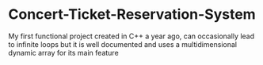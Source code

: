 # Concert-Ticket-Reservation-System
My first functional project created in C++ a year ago, can occasionally lead to infinite loops but it is well documented and uses a multidimensional dynamic array for its main feature
